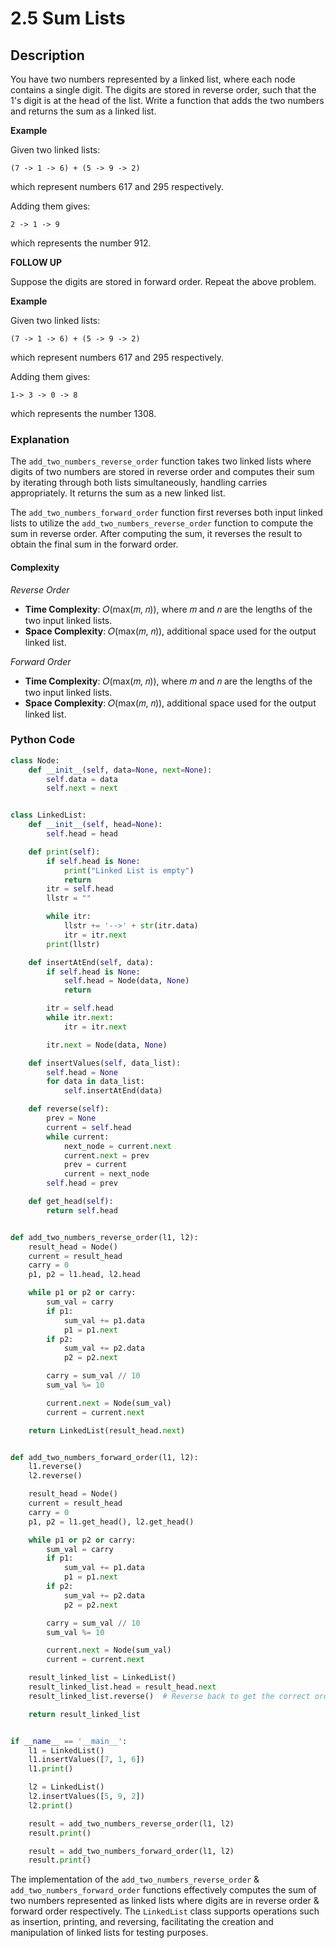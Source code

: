 # 2.5 Sum Lists

## Description
You have two numbers represented by a linked list, where each node contains a single digit. The digits are stored in reverse order, such that the 1's digit is at the head of the list. Write a function that adds the two numbers and returns the sum as a linked list.

**Example**

Given two linked lists:
```
(7 -> 1 -> 6) + (5 -> 9 -> 2)
```
which represent numbers 617 and 295 respectively.

Adding them gives:
```
2 -> 1 -> 9
```
which represents the number 912.

**FOLLOW UP**

Suppose the digits are stored in forward order. Repeat the above problem.

**Example**

Given two linked lists:
```
(7 -> 1 -> 6) + (5 -> 9 -> 2)
```
which represent numbers 617 and 295 respectively.

Adding them gives:
```
1-> 3 -> 0 -> 8
```
which represents the number 1308.

### Explanation
The `add_two_numbers_reverse_order` function takes two linked lists where digits of two numbers are stored in reverse order and computes their sum by iterating through both lists simultaneously, handling carries appropriately. It returns the sum as a new linked list.

The `add_two_numbers_forward_order` function first reverses both input linked lists to utilize the `add_two_numbers_reverse_order` function to compute the sum in reverse order. After computing the sum, it reverses the result to obtain the final sum in the forward order.

#### Complexity

*Reverse Order*
- **Time Complexity**: 𝑂(max(𝑚, 𝑛)), where 𝑚 and 𝑛 are the lengths of the two input linked lists.
- **Space Complexity**: 𝑂(max(𝑚, 𝑛)), additional space used for the output linked list.

*Forward Order*

- **Time Complexity**: 𝑂(max(𝑚, 𝑛)), where 𝑚 and 𝑛 are the lengths of the two input linked lists.
- **Space Complexity**: 𝑂(max(𝑚, 𝑛)), additional space used for the output linked list.

### Python Code

```python
class Node:
    def __init__(self, data=None, next=None):
        self.data = data
        self.next = next


class LinkedList:
    def __init__(self, head=None):
        self.head = head

    def print(self):
        if self.head is None:
            print("Linked List is empty")
            return
        itr = self.head
        llstr = ""

        while itr:
            llstr += '-->' + str(itr.data)
            itr = itr.next
        print(llstr)

    def insertAtEnd(self, data):
        if self.head is None:
            self.head = Node(data, None)
            return

        itr = self.head
        while itr.next:
            itr = itr.next

        itr.next = Node(data, None)

    def insertValues(self, data_list):
        self.head = None
        for data in data_list:
            self.insertAtEnd(data)

    def reverse(self):
        prev = None
        current = self.head
        while current:
            next_node = current.next
            current.next = prev
            prev = current
            current = next_node
        self.head = prev

    def get_head(self):
        return self.head


def add_two_numbers_reverse_order(l1, l2):
    result_head = Node()
    current = result_head
    carry = 0
    p1, p2 = l1.head, l2.head

    while p1 or p2 or carry:
        sum_val = carry
        if p1:
            sum_val += p1.data
            p1 = p1.next
        if p2:
            sum_val += p2.data
            p2 = p2.next

        carry = sum_val // 10
        sum_val %= 10

        current.next = Node(sum_val)
        current = current.next

    return LinkedList(result_head.next)


def add_two_numbers_forward_order(l1, l2):
    l1.reverse()
    l2.reverse()

    result_head = Node()
    current = result_head
    carry = 0
    p1, p2 = l1.get_head(), l2.get_head()

    while p1 or p2 or carry:
        sum_val = carry
        if p1:
            sum_val += p1.data
            p1 = p1.next
        if p2:
            sum_val += p2.data
            p2 = p2.next

        carry = sum_val // 10
        sum_val %= 10

        current.next = Node(sum_val)
        current = current.next

    result_linked_list = LinkedList()
    result_linked_list.head = result_head.next
    result_linked_list.reverse()  # Reverse back to get the correct order

    return result_linked_list


if __name__ == '__main__':
    l1 = LinkedList()
    l1.insertValues([7, 1, 6])
    l1.print()

    l2 = LinkedList()
    l2.insertValues([5, 9, 2])
    l2.print()

    result = add_two_numbers_reverse_order(l1, l2)
    result.print()

    result = add_two_numbers_forward_order(l1, l2)
    result.print()
```

The implementation of the `add_two_numbers_reverse_order` & `add_two_numbers_forward_order` functions effectively computes the sum of two numbers represented as linked lists where digits are in reverse order & forward order respectively. The `LinkedList` class supports operations such as insertion, printing, and reversing, facilitating the creation and manipulation of linked lists for testing purposes.

